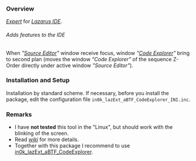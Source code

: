 ### Overview

*[Expert]* for *[Lazarus IDE]*.

###### Adds features to the IDE
When *"[Source Editor]"* window receive focus, window *"[Code Explorer]"*
bring to second plan (moves the window *"Code Explorer"* of the sequence
Z-Order directly under active window *"Source Editor"*).

### Installation and Setup
Installation by standard scheme. If necessary, before you install the package,
edit the configuration file `in0k_lazExt_aBTF_CodeExplorer_INI.inc`.

### Remarks
* I have **not tested** this tool in the "Linux", but should work with the 
  blinking of the screen.
* Read *[wiki]* for more details.
* Together with this package I recommend to use
  [in0k\_lazExt\_aBTF\_CodeExplorer](https://github.com/in0k-LAZ/in0k_lazExt_aBTF_CodeExplorer).

[Lazarus IDE]:   http://www.lazarus-ide.org/
[Expert]:       http://wiki.lazarus.freepascal.org/Extending_the_IDE#Overview
[Source Editor]: http://wiki.freepascal.org/IDE_Window:_Source_Editor
[Code Explorer]: http://wiki.freepascal.org/IDE_Window:_Code_Explorer
[wiki]:          https://github.com/in0k-LAZ/in0k_lazExt_aBTF_CodeExplorer/wiki
